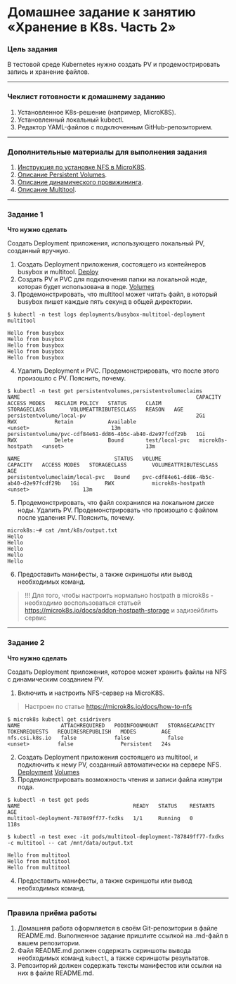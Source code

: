 # Домашнее задание к занятию «Хранение в K8s. Часть 2»

### Цель задания

В тестовой среде Kubernetes нужно создать PV и продемострировать запись и хранение файлов.

------

### Чеклист готовности к домашнему заданию

1. Установленное K8s-решение (например, MicroK8S).
2. Установленный локальный kubectl.
3. Редактор YAML-файлов с подключенным GitHub-репозиторием.

------

### Дополнительные материалы для выполнения задания

1. [Инструкция по установке NFS в MicroK8S](https://microk8s.io/docs/nfs). 
2. [Описание Persistent Volumes](https://kubernetes.io/docs/concepts/storage/persistent-volumes/). 
3. [Описание динамического провижининга](https://kubernetes.io/docs/concepts/storage/dynamic-provisioning/). 
4. [Описание Multitool](https://github.com/wbitt/Network-MultiTool).

------

### Задание 1

**Что нужно сделать**

Создать Deployment приложения, использующего локальный PV, созданный вручную.

1. Создать Deployment приложения, состоящего из контейнеров busybox и multitool.
[Deploy](./deploy.yml)
2. Создать PV и PVC для подключения папки на локальной ноде, которая будет использована в поде.
[Volumes](./volumes.yml)
3. Продемонстрировать, что multitool может читать файл, в который busybox пишет каждые пять секунд в общей директории.
```
$ kubectl -n test logs deployments/busybox-multitool-deployment multitool

Hello from busybox
Hello from busybox
Hello from busybox
Hello from busybox
Hello from busybox

```
4. Удалить Deployment и PVC. Продемонстрировать, что после этого произошло с PV. Пояснить, почему.
```
$ kubectl -n test get persistentvolumes,persistentvolumeclaims
NAME                                                        CAPACITY   ACCESS MODES   RECLAIM POLICY   STATUS      CLAIM            STORAGECLASS        VOLUMEATTRIBUTESCLASS   REASON   AGE
persistentvolume/local-pv                                   2Gi        RWX            Retain           Available                                        <unset>                          13m
persistentvolume/pvc-cdf84e61-dd86-4b5c-ab40-d2e97fcdf29b   1Gi        RWX            Delete           Bound       test/local-pvc   microk8s-hostpath   <unset>                          13m

NAME                              STATUS   VOLUME                                     CAPACITY   ACCESS MODES   STORAGECLASS        VOLUMEATTRIBUTESCLASS   AGE
persistentvolumeclaim/local-pvc   Bound    pvc-cdf84e61-dd86-4b5c-ab40-d2e97fcdf29b   1Gi        RWX            microk8s-hostpath   <unset>                 13m

```
5. Продемонстрировать, что файл сохранился на локальном диске ноды. Удалить PV.  Продемонстрировать что произошло с файлом после удаления PV. Пояснить, почему.
```
microk8s:~# cat /mnt/k8s/output.txt 
Hello
Hello
Hello
Hello
Hello
```
6. Предоставить манифесты, а также скриншоты или вывод необходимых команд.
>!!!
>Для того, чтобы настроить нормально hostpath в microk8s - необходимо воспользоваться статьей https://microk8s.io/docs/addon-hostpath-storage и задизейблить сервис

------

### Задание 2

**Что нужно сделать**

Создать Deployment приложения, которое может хранить файлы на NFS с динамическим созданием PV.

1. Включить и настроить NFS-сервер на MicroK8S.
> Настроен по статье https://microk8s.io/docs/how-to-nfs
```
$ microk8s kubectl get csidrivers
NAME             ATTACHREQUIRED   PODINFOONMOUNT   STORAGECAPACITY   TOKENREQUESTS   REQUIRESREPUBLISH   MODES        AGE
nfs.csi.k8s.io   false            false            false             <unset>         false               Persistent   24s
```
2. Создать Deployment приложения состоящего из multitool, и подключить к нему PV, созданный автоматически на сервере NFS.
[Deployment](./deploy-nfs.yml)
[Volumes](./volumes-nfs.yml)
3. Продемонстрировать возможность чтения и записи файла изнутри пода. 
```
$ kubectl -n test get pods
NAME                                    READY   STATUS    RESTARTS   AGE
multitool-deployment-787849ff77-fxdks   1/1     Running   0          118s

$ kubectl -n test exec -it pods/multitool-deployment-787849ff77-fxdks -c multitool -- cat /mnt/data/output.txt

Hello from multitool
Hello from multitool
Hello from multitool
```
4. Предоставить манифесты, а также скриншоты или вывод необходимых команд.

------

### Правила приёма работы

1. Домашняя работа оформляется в своём Git-репозитории в файле README.md. Выполненное задание пришлите ссылкой на .md-файл в вашем репозитории.
2. Файл README.md должен содержать скриншоты вывода необходимых команд `kubectl`, а также скриншоты результатов.
3. Репозиторий должен содержать тексты манифестов или ссылки на них в файле README.md.
